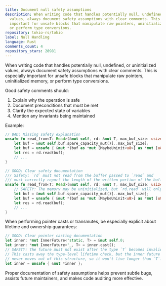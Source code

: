 ```yaml
---
title: Document null safety assumptions
description: When writing code that handles potentially null, undefined, or uninitialized
  values, always document safety assumptions with clear comments. This is especially
  important for unsafe blocks that manipulate raw pointers, uninitialized memory,
  or perform type conversions.
repository: tokio-rs/tokio
label: Null Handling
language: Rust
comments_count: 4
repository_stars: 28981
---
```


When writing code that handles potentially null, undefined, or uninitialized values, always document safety assumptions with clear comments. This is especially important for unsafe blocks that manipulate raw pointers, uninitialized memory, or perform type conversions.

Good safety comments should:
1. Explain why the operation is safe
2. Document preconditions that must be met
3. Clarify the expected state of variables
4. Mention any invariants being maintained

Example:

```rust
// BAD: Missing safety explanation
unsafe fn read_from<T: Read>(&mut self, rd: &mut T, max_buf_size: usize) -> io::Result<usize> {
    let buf = &mut self.buf.spare_capacity_mut()[..max_buf_size];
    let buf = unsafe { &mut *(buf as *mut [MaybeUninit<u8>] as *mut [u8]) };
    let res = rd.read(buf);
    // ...
}

// GOOD: Clear safety documentation
/// Safety: `rd` must not read from the buffer passed to `read` and
/// must correctly report the length of the written portion of the buffer.
unsafe fn read_from<T: Read>(&mut self, rd: &mut T, max_buf_size: usize) -> io::Result<usize> {
    // SAFETY: The memory may be uninitialized, but `rd.read` will only write to the buffer.
    let buf = &mut self.buf.spare_capacity_mut()[..max_buf_size];
    let buf = unsafe { &mut *(buf as *mut [MaybeUninit<u8>] as *mut [u8]) };
    let res = rd.read(buf);
    // ...
}
```

When performing pointer casts or transmutes, be especially explicit about lifetime and ownership guarantees:

```rust
// GOOD: Clear pointer casting documentation
let inner: *mut InnerFuture<'static, T> = &mut self.0;
let inner: *mut InnerFuture<'_, T> = inner.cast();
// SAFETY: The future must not exist after the type `T` becomes invalid.
// This casts away the type-level lifetime check, but the inner future 
// never moves out of this structure, so it won't live longer than `T`.
let inner = unsafe { &mut *inner };
```

Proper documentation of safety assumptions helps prevent subtle bugs, assists future maintainers, and makes code auditing more effective.